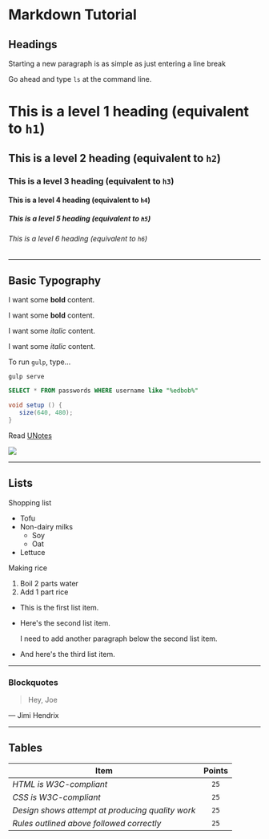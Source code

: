 # Markdown Tutorial

## Headings

Starting a new paragraph is as simple as just entering a line break

Go ahead and type `ls` at the command line.

# This is a level 1 heading (equivalent to `h1`)
## This is a level 2 heading (equivalent to `h2`)
### This is a level 3 heading (equivalent to `h3`)
#### This is a level 4 heading (equivalent to `h4`)
##### This is a level 5 heading (equivalent to `h5`)
###### This is a level 6 heading (equivalent to `h6`)

---

## Basic Typography

I want some **bold** content.

I want some __bold__ content.

I want some *italic* content.

I want some _italic_ content.

To run `gulp`, type...

```
gulp serve
```

```sql
SELECT * FROM passwords WHERE username like "%edbob%"
```

```java
void setup () {
   size(640, 480);
}
```

Read [UNotes](https://www.hartford.edu/unotes/)

![](https://live.staticflickr.com/4398/36680960172_c75bc74781_m.jpg)

---

## Lists
Shopping list
* Tofu
* Non-dairy milks
   * Soy
   * Oat
* Lettuce

Making rice
1. Boil 2 parts water
2. Add 1 part rice

*   This is the first list item.
*   Here's the second list item.

    I need to add another paragraph below the second list item.

*   And here's the third list item.

---

### Blockquotes

> Hey, Joe

— Jimi Hendrix

---

## Tables
| Item                                             | Points |
|--------------------------------------------------|:------:|
| *HTML is W3C-compliant*                          | `25`   |
| *CSS is W3C-compliant*                           | `25`   |
| *Design shows attempt at producing quality work* | `25`   |
| *Rules outlined above followed correctly*        | `25`   |
